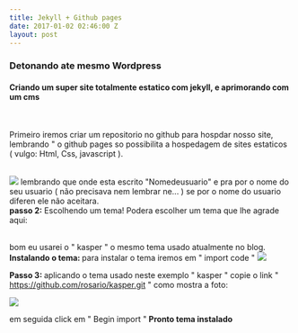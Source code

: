 ```yaml
---
title: Jekyll + Github pages
date: 2017-01-02 02:46:00 Z
layout: post
---
```


<h3> Detonando ate mesmo Wordpress </h3>
<h4>Criando um super site totalmente estatico com jekyll, e aprimorando com um cms </h4>
<br>
<p>Primeiro iremos criar um repositorio no github para hospdar nosso site, lembrando " o github pages so possibilita a hospedagem de sites estaticos ( vulgo: Html, Css, javascript ).</p>
<br>
<img src="/uploads/git.png">
lembrando que onde esta escrito "Nomedeusuario" e pra por o nome do seu usuario ( não precisava nem lembrar ne... )
se por o nome do usuario diferen ele não aceitara.
<br>
<b>passo 2:</b> Escolhendo um tema!
Podera escolher um tema que lhe agrade aqui:

[](http://jekyll.tips/templates/)

<br>
bom eu usarei o " kasper " o mesmo tema usado atualmente no blog.
<b>Instalando o tema: </b>
para instalar o tema iremos em " import code "
<img src="uploads/git2.png">

<b>Passo 3: </b>
aplicando o tema usado neste exemplo " kasper "
copie o link " https://github.com/rosario/kasper.git "
como mostra a foto:

<img src="uploads/git3.png">

em seguida click em " Begin import "
<b>Pronto tema instalado </b>




